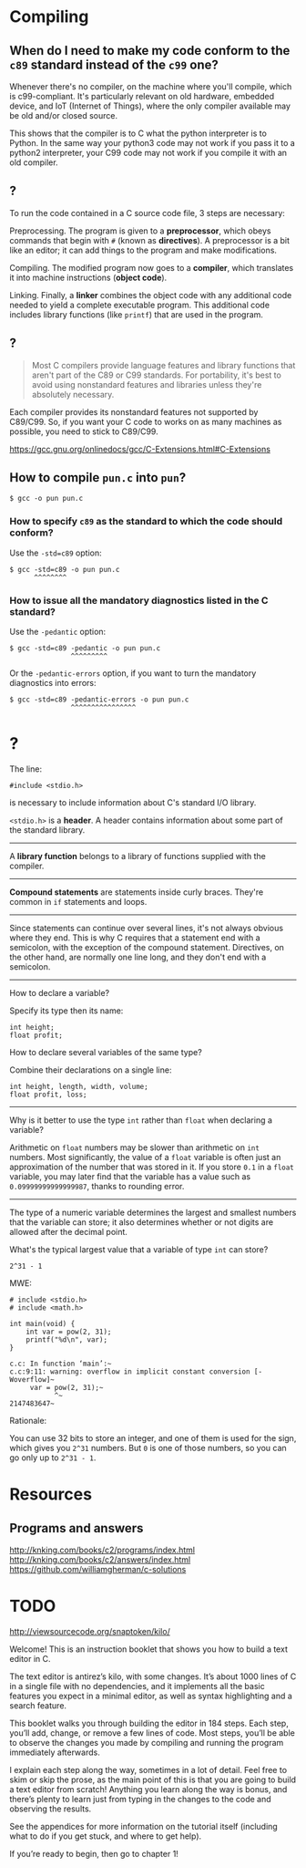 # Compiling
## When do I need to make my code conform to the `c89` standard instead of the `c99` one?

Whenever there's  no compiler,  on the  machine where  you'll compile,  which is
c99-compliant.
It's particularly relevant  on old hardware, embedded device,  and IoT (Internet
of Things), where the only compiler available may be old and/or closed source.

This shows that the compiler is to C what the python interpreter is to Python.
In the  same way  your python3 code  may not work  if you  pass it to  a python2
interpreter, your C99 code may not work if you compile it with an old compiler.

## ?

To run the code contained in a C source code file, 3 steps are necessary:

Preprocessing.
The program is given to a **preprocessor**, which obeys commands that begin with
`#` (known as **directives**).
A preprocessor  is a bit like  an editor; it can  add things to the  program and
make modifications.

Compiling.
The  modified program  now  goes to  a **compiler**,  which  translates it  into
machine instructions (**object code**).

Linking.
Finally, a **linker**  combines the object code with any  additional code needed
to yield a complete executable program.
This additional code includes library functions (like `printf`) that are used in
the program.

## ?

> Most C  compilers provide  language features and  library functions  that aren't
> part of the C89 or C99 standards.
> For portability,  it's best  to avoid using  nonstandard features  and libraries
> unless they're absolutely necessary.

Each compiler provides its nonstandard features not supported by C89/C99.
So, if you want  your C code to works on as many  machines as possible, you need
to stick to C89/C99.

<https://gcc.gnu.org/onlinedocs/gcc/C-Extensions.html#C-Extensions>

## How to compile `pun.c` into `pun`?

    $ gcc -o pun pun.c

### How to specify `c89` as the standard to which the code should conform?

Use the `-std=c89` option:

    $ gcc -std=c89 -o pun pun.c
          ^^^^^^^^

### How to issue all the mandatory diagnostics listed in the C standard?

Use the `-pedantic` option:

    $ gcc -std=c89 -pedantic -o pun pun.c
                   ^^^^^^^^^

Or the `-pedantic-errors` option, if you  want to turn the mandatory diagnostics
into errors:

    $ gcc -std=c89 -pedantic-errors -o pun pun.c
                   ^^^^^^^^^^^^^^^^

##
# ?

The line:

    #include <stdio.h>

is necessary to include information about C's standard I/O library.

`<stdio.h>` is a **header**.
A header contains information about some part of the standard library.

---

A  **library function**  belongs to  a library  of functions  supplied with  the
compiler.

---

**Compound statements** are statements inside curly braces.
They're common in `if` statements and loops.

---

Since statements can continue over several  lines, it's not always obvious where
they end.  This  is why C requires  that a statement end with  a semicolon, with
the exception  of the compound  statement.  Directives,  on the other  hand, are
normally one line long, and they don't end with a semicolon.

---

How to declare a variable?

Specify its type then its name:

    int height;
    float profit;

How to declare several variables of the same type?

Combine their declarations on a single line:

    int height, length, width, volume;
    float profit, loss;

---

Why is it better to use the type `int` rather than `float` when declaring a variable?

Arithmetic on `float` numbers may be slower than arithmetic on `int` numbers.
Most  significantly,  the  value  of  a   `float`  variable  is  often  just  an
approximation of the number that was stored in it.
If you store `0.1`  in a `float` variable, you may later  find that the variable
has a value such as `0.09999999999999987`, thanks to rounding error.

---

The type of a numeric variable  determines the largest and smallest numbers that
the variable  can store; it  also determines whether  or not digits  are allowed
after the decimal point.

What's the typical largest value that a variable of type `int` can store?

    2^31 - 1

MWE:

    # include <stdio.h>
    # include <math.h>

    int main(void) {
        int var = pow(2, 31);
        printf("%d\n", var);
    }

    c.c: In function ‘main’:~
    c.c:9:11: warning: overflow in implicit constant conversion [-Woverflow]~
         var = pow(2, 31);~
               ^~
    2147483647~

Rationale:

You can use 32 bits  to store an integer, and one of them  is used for the sign,
which gives you `2^31` numbers.
But `0` is one of those numbers, so you can go only up to `2^31 - 1`.

##
# Resources
## Programs and answers

<http://knking.com/books/c2/programs/index.html>
<http://knking.com/books/c2/answers/index.html>
<https://github.com/williamgherman/c-solutions>

##
# TODO

<http://viewsourcecode.org/snaptoken/kilo/>

Welcome!
This is an instruction booklet that shows you how to build a text editor in C.

The text editor is antirez’s kilo, with some changes.
It’s  about 1000  lines of  C in  a  single file  with no  dependencies, and  it
implements all  the basic features  you expect in a  minimal editor, as  well as
syntax highlighting and a search feature.

This booklet walks you through building the editor in 184 steps.
Each step, you’ll add, change, or remove a few lines of code.
Most steps,  you’ll be  able to observe  the changes you  made by  compiling and
running the program immediately afterwards.

I explain each step along the way, sometimes in a lot of detail.
Feel free to skim or  skip the prose, as the main point of  this is that you are
going to build a text editor from scratch!
Anything you learn along the way is bonus, and there’s plenty to learn just from
typing in the changes to the code and observing the results.

See the appendices  for more information on the tutorial  itself (including what
to do if you get stuck, and where to get help).

If you’re ready to begin, then go to chapter 1!

